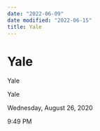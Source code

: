 ```yaml
---
date: "2022-06-09"
date modified: "2022-06-15"
title: Yale
---
```


# Yale
Yale

Yale

Wednesday, August 26, 2020

9:49 PM
